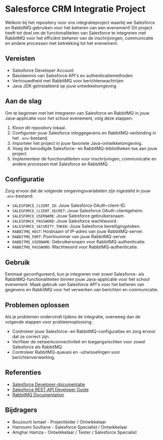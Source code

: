 # Salesforce CRM Integratie Project

Welkom bij het repository voor ons integratieproject waarbij we Salesforce en RabbitMQ gebruiken voor het beheren van een evenement! Dit project heeft tot doel om de functionaliteiten van Salesforce te integreren met RabbitMQ voor het efficiënt beheren van de inschrijvingen, communicatie en andere processen met betrekking tot het evenement.

## Vereisten
- Salesforce Developer Account
- Basiskennis van Salesforce API's en authenticatiemethoden
- Vertrouwdheid met RabbitMQ voor berichtenwachtrijen
- Java JDK geïnstalleerd op jouw ontwikkelomgeving

## Aan de slag
Om te beginnen met het integreren van Salesforce en RabbitMQ in jouw Java-applicatie voor het school evenement, volg deze stappen:
1. Kloon dit repository lokaal.
2. Configureer jouw Salesforce inloggegevens en RabbitMQ-verbinding in het `.env`-bestand.
3. Importeer het project in jouw favoriete Java-ontwikkelomgeving.
4. Voeg de benodigde Salesforce- en RabbitMQ-bibliotheken toe aan jouw project.
5. Implementeer de functionaliteiten voor inschrijvingen, communicatie en andere processen met Salesforce en RabbitMQ.

## Configuratie
Zorg ervoor dat de volgende omgevingsvariabelen zijn ingesteld in jouw `.env`-bestand:
- `SALESFORCE_CLIENT_ID`: Jouw Salesforce OAuth-client-ID.
- `SALESFORCE_CLIENT_SECRET`: Jouw Salesforce OAuth-clientgeheim.
- `SALESFORCE_USERNAME`: Jouw Salesforce gebruikersnaam.
- `SALESFORCE_PASSWORD`: Jouw Salesforce wachtwoord.
- `SALESFORCE_SECURITY_TOKEN`: Jouw Salesforce beveiligingstoken.
- `RABBITMQ_HOST`: Hostnaam of IP-adres van jouw RabbitMQ-server.
- `RABBITMQ_PORT`: Poortnummer van jouw RabbitMQ-server.
- `RABBITMQ_USERNAME`: Gebruikersnaam voor RabbitMQ-authenticatie.
- `RABBITMQ_PASSWORD`: Wachtwoord voor RabbitMQ-authenticatie.

## Gebruik
Eenmaal geconfigureerd, kun je integreren met zowel Salesforce- als RabbitMQ-functionaliteiten binnen jouw Java-applicatie voor het school evenement. Maak gebruik van Salesforce API's voor het beheren van gegevens en RabbitMQ voor het verwerken van berichten en communicatie.

## Problemen oplossen
Als je problemen ondervindt tijdens de integratie, overweeg dan de volgende stappen voor probleemoplossing:
- Controleer jouw Salesforce- en RabbitMQ-configuraties en zorg ervoor dat ze correct zijn.
- Verifieer de netwerkconnectiviteit en toegangsrechten voor zowel Salesforce als RabbitMQ.
- Controleer RabbitMQ-queues en -uitwisselingen voor berichtenverwerking.

## Referenties
- [Salesforce Developer-documentatie](https://developer.salesforce.com/docs)
- [Salesforce REST API Developer Guide](https://developer.salesforce.com/docs/atlas.en-us.api_rest/)
- [RabbitMQ Documentation](https://www.rabbitmq.com/documentation.html)



## Bijdragers
- Bouzourti Ismael - Projectleider / Ontwikkelaar
- Hamoumi Soufiane - Salesforce Specialist / Ontwikkelaar
- Amghar Hamza - Ontwikkelaar / Tester / Salesforce Specialist 
